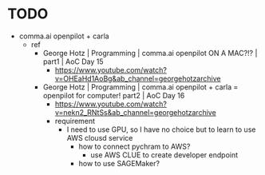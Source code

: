# TODO
* comma.ai openpilot + carla
    * ref
        * George Hotz | Programming | comma.ai openpilot ON A MAC?!? | part1 | AoC Day 15
            * https://www.youtube.com/watch?v=OHEaHd1AoBg&ab_channel=georgehotzarchive
        * George Hotz | Programming | comma.ai openpilot + carla = openpilot for computer! part2 | AoC Day 16
            * https://www.youtube.com/watch?v=nekn2_RNtSs&ab_channel=georgehotzarchive
            * requirement
                * I need to use GPU, so I have no choice but to learn to use AWS clousd service
                    * how to connect pychram to AWS?
                        * use AWS CLUE  to create developer endpoint
                    * how to use SAGEMaker?
